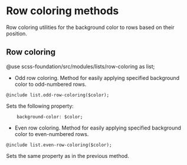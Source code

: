 # Row coloring methods

Row coloring utilities for the background color to rows based on their position.

## Row coloring

@use scss-foundation/src/modules/lists/row-coloring as list;

- Odd row coloring. Method for easily applying specified background color to odd-numbered rows.

```
@include list.odd-row-coloring($color);
```
Sets the following property:
```
	background-color: $color;
```

- Even row coloring. Method for easily applying specified background color to even-numbered rows.

```
@include list.even-row-coloring($color);
```
Sets the same property as in the previous method.